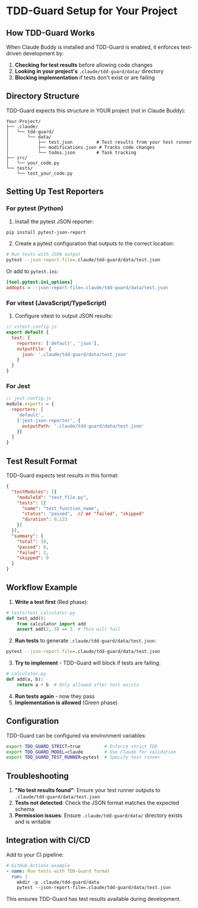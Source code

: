 # TDD-Guard Setup for Your Project

## How TDD-Guard Works

When Claude Buddy is installed and TDD-Guard is enabled, it enforces test-driven development by:

1. **Checking for test results** before allowing code changes
2. **Looking in your project's** `.claude/tdd-guard/data/` directory
3. **Blocking implementation** if tests don't exist or are failing

## Directory Structure

TDD-Guard expects this structure in YOUR project (not in Claude Buddy):

```
Your-Project/
├── .claude/
│   └── tdd-guard/
│       └── data/
│           ├── test.json         # Test results from your test runner
│           ├── modifications.json # Tracks code changes
│           └── todos.json        # Task tracking
├── src/
│   └── your_code.py
└── tests/
    └── test_your_code.py
```

## Setting Up Test Reporters

### For pytest (Python)

1. Install the pytest JSON reporter:
```bash
pip install pytest-json-report
```

2. Create a pytest configuration that outputs to the correct location:

```bash
# Run tests with JSON output
pytest --json-report-file=.claude/tdd-guard/data/test.json
```

Or add to `pytest.ini`:
```ini
[tool.pytest.ini_options]
addopts = --json-report-file=.claude/tdd-guard/data/test.json
```

### For vitest (JavaScript/TypeScript)

1. Configure vitest to output JSON results:

```javascript
// vitest.config.js
export default {
  test: {
    reporters: ['default', 'json'],
    outputFile: {
      json: '.claude/tdd-guard/data/test.json'
    }
  }
}
```

### For Jest

```javascript
// jest.config.js
module.exports = {
  reporters: [
    'default',
    ['jest-json-reporter', {
      outputPath: '.claude/tdd-guard/data/test.json'
    }]
  ]
}
```

## Test Result Format

TDD-Guard expects test results in this format:

```json
{
  "testModules": [{
    "moduleId": "test_file.py",
    "tests": [{
      "name": "test_function_name",
      "status": "passed",  // or "failed", "skipped"
      "duration": 0.123
    }]
  }],
  "summary": {
    "total": 10,
    "passed": 8,
    "failed": 2,
    "skipped": 0
  }
}
```

## Workflow Example

1. **Write a test first** (Red phase):
```python
# tests/test_calculator.py
def test_add():
    from calculator import add
    assert add(2, 3) == 5  # This will fail
```

2. **Run tests** to generate `.claude/tdd-guard/data/test.json`:
```bash
pytest --json-report-file=.claude/tdd-guard/data/test.json
```

3. **Try to implement** - TDD-Guard will block if tests are failing:
```python
# calculator.py
def add(a, b):
    return a + b  # Only allowed after test exists
```

4. **Run tests again** - now they pass
5. **Implementation is allowed** (Green phase)

## Configuration

TDD-Guard can be configured via environment variables:

```bash
export TDD_GUARD_STRICT=true         # Enforce strict TDD
export TDD_GUARD_MODEL=claude        # Use Claude for validation
export TDD_GUARD_TEST_RUNNER=pytest  # Specify test runner
```

## Troubleshooting

1. **"No test results found"**: Ensure your test runner outputs to `.claude/tdd-guard/data/test.json`
2. **Tests not detected**: Check the JSON format matches the expected schema
3. **Permission issues**: Ensure `.claude/tdd-guard/data/` directory exists and is writable

## Integration with CI/CD

Add to your CI pipeline:

```yaml
# GitHub Actions example
- name: Run tests with TDD-Guard format
  run: |
    mkdir -p .claude/tdd-guard/data
    pytest --json-report-file=.claude/tdd-guard/data/test.json
```

This ensures TDD-Guard has test results available during development.